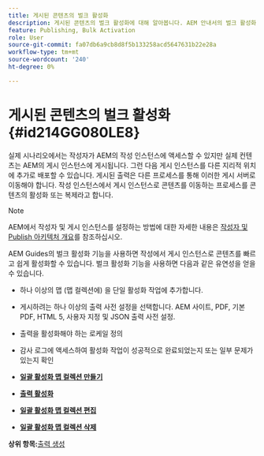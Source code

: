 ```yaml
---
title: 게시된 콘텐츠의 벌크 활성화
description: 게시된 콘텐츠의 벌크 활성화에 대해 알아봅니다. AEM 안내서의 벌크 활성화 기능의 장점에 대해 알아보십시오.
feature: Publishing, Bulk Activation
role: User
source-git-commit: fa07db6a9cb8d8f5b133258acd5647631b22e28a
workflow-type: tm+mt
source-wordcount: '240'
ht-degree: 0%

---
```


# 게시된 콘텐츠의 벌크 활성화 {#id214GG080LE8}

실제 시나리오에서는 작성자가 AEM의 작성 인스턴스에 액세스할 수 있지만 실제 컨텐츠는 AEM의 게시 인스턴스에 게시됩니다. 그런 다음 게시 인스턴스를 다른 지리적 위치에 추가로 배포할 수 있습니다. 게시된 출력은 다른 프로세스를 통해 이러한 게시 서버로 이동해야 합니다. 작성 인스턴스에서 게시 인스턴스로 콘텐츠를 이동하는 프로세스를 콘텐츠의 활성화 또는 복제라고 합니다.

>[!NOTE]
>
> AEM에서 작성자 및 게시 인스턴스를 설정하는 방법에 대한 자세한 내용은 [작성자 및 Publish 아키텍처 개요](https://experienceleague.adobe.com/docs/experience-manager-screens/user-guide/administering/author-publish/author-publish-architecture-overview.html?lang=en#prerequisites)를 참조하십시오.

AEM Guides의 벌크 활성화 기능을 사용하면 작성에서 게시 인스턴스로 콘텐츠를 빠르고 쉽게 활성화할 수 있습니다. 벌크 활성화 기능을 사용하면 다음과 같은 유연성을 얻을 수 있습니다.

- 하나 이상의 맵 \(맵 컬렉션에\) 을 단일 활성화 작업에 추가합니다.

- 게시하려는 하나 이상의 출력 사전 설정을 선택합니다. AEM 사이트, PDF, 기본 PDF, HTML 5, 사용자 지정 및
JSON 출력 사전 설정.


- 출력을 활성화해야 하는 로케일 정의

- 감사 로그에 액세스하여 활성화 작업이 성공적으로 완료되었는지 또는 일부 문제가 있는지 확인


- **[일괄 활성화 맵 컬렉션 만들기](conf-bulk-activation-create-map-collection.md)**

- **[출력 활성화](conf-bulk-activation-publish-map-collection.md)**

- **[일괄 활성화 맵 컬렉션 편집](conf-bulk-activation-edit-map-collection.md)**

- **[일괄 활성화 맵 컬렉션 삭제](conf-bulk-activation-delete-map-collection.md)**


**상위 항목:**[&#x200B;출력 생성](generate-output.md)
